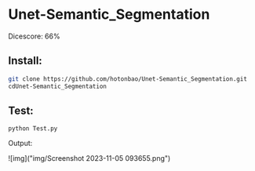# Unet-Semantic_Segmentation
Dicescore: 66%

## Install: ##
```bash
git clone https://github.com/hotonbao/Unet-Semantic_Segmentation.git
cdUnet-Semantic_Segmentation
```
## Test: ##

```
python Test.py
```

Output: 

![img]("img/Screenshot 2023-11-05 093655.png")